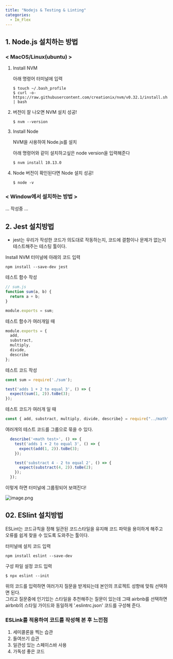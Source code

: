 ```yaml
---
title: "Nodejs & Testing & Linting"
categories:
  - Im_Flex
---
```


## 1. Node.js 설치하는 방법 

### < MacOS/Linux(ubuntu) >

1. Install NVM  

    아래 명령어 터미널에 입력

    ```
    $ touch ~/.bash_profile 
    $ curl -o- https://raw.githubusercontent.com/creationix/nvm/v0.32.1/install.sh | bash
    ```

2. 버전이 잘 나오면 NVM 설치 성공!

    ```
    $ nvm --version
    ```

3. Install Node

    NVM을 사용하여 Node.js를 설치  

    아래 명령어와 같이 설치하고싶은 node version을 입력해준다

    ```
    $ nvm install 10.13.0
    ```

4. Node 버전이 확인된다면 Node 설치 성공!

    ```
    $ node -v
    ```

### < Window에서 설치하는 방법 >
... 작성중 ...


## 2. Jest 설치방법
- jest는 우리가 작성한 코드가 의도대로 작동하는지, 코드에 결함이나 문제가 없는지 테스트해주는 테스팅 툴이다.

Install NVM 터미널에 아래의 코드 입력

```
npm install --save-dev jest
```

테스트 함수 작성

```js
// sum.js
function sum(a, b) {
  return a + b;
}

module.exports = sum;
```

테스트 함수가 여러개일 때

```js
module.exports = {
  add,
  substract,
  multiply,
  divide,
  describe
};
```

테스트 코드 작성

```js
const sum = require('./sum');

test('adds 1 + 2 to equal 3', () => {
  expect(sum(1, 2)).toBe(3);
});
```

테스트 코드가 여러개 일 때

```js
const { add, substract, multiply, divide, describe} = require("../math");
```
  
여러개의 테스트 코드를 그룹으로 묶을 수 있다.

```js
  describe('<math test>', () => {
    test('adds 1 + 2 to equal 3', () => {
      expect(add(1, 2)).toBe(3);
    });

    test('substract 4 - 2 to equal 2', () => {
      expect(substract(4, 2)).toBe(2);
    });
  });
```

이렇게 하면 터미널에 그룹핑되어 보여진다!  

![image.png](https://images.velog.io/post-images/yhe228/10378120-13db-11ea-8094-63df714e4217/image.png)


## 02. ESlint 설치방법

ESLint는 코드규칙을 정해 일관된 코드스타일을 유지해 코드 파악을 용이하게 해주고 오류를 쉽게 찾을 수 있도록 도와주는 툴이다.

터미널에 설치 코드 입력

```
npm install eslint --save-dev
```

구성 파일 설정 코드 입력

```
$ npx eslint --init
```
  
위의 코드를 입력하면 여러가지 질문을 받게되는데 본인의 프로젝트 성향에 맞춰 선택하면 된다.  
그리고 질문중에 인기있는 스타일을 추천해주는 질문이 있는데 그때 airbnb를 선택하면 airbnb의 스타일 가이드와 동일하게 '.eslintrc.json' 코드를 구성해 준다.

### ESLink를 적용하여 코드를 작성해 본 후 느낀점

1. 세미콜론을 찍는 습관
2. 들여쓰기 습관
3. 일관성 있는 스페이스바 사용
4. 가독성 좋은 코드



 



